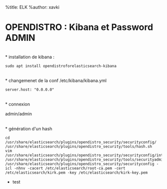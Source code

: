 %title: ELK
%author: xavki


# OPENDISTRO : Kibana et Password ADMIN


<br>
* installation de kibana :

```
sudo apt install opendistroforelasticsearch-kibana
```

<br>
* changemenet de la conf /etc/kibana/kibana.yml

```
server.host: "0.0.0.0"
```

<br>
* connexion

admin/admin

<br>
* génération d'un hash

```
cd /usr/share/elasticsearch/plugins/opendistro_security/securityconfig/
/usr/share/elasticsearch/plugins/opendistro_security/tools/hash.sh
vim /usr/share/elasticsearch/plugins/opendistro_security/securityconfig/internal_users.yml 
/usr/share/elasticsearch/plugins/opendistro_security/tools/securityadmin.sh /usr/share/elasticsearch/plugins/opendistro_security/securityconfig -icl -nhnv -cacert /etc/elasticsearch/root-ca.pem -cert /etc/elasticsearch/kirk.pem -key /etc/elasticsearch/kirk-key.pem
```

* test
